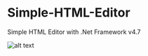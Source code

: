 # Simple-HTML-Editor
Simple HTML Editor with .Net Framework v4.7

![alt text](https://pbs.twimg.com/media/DImYPSaWAAA9iVp.jpg:large)
